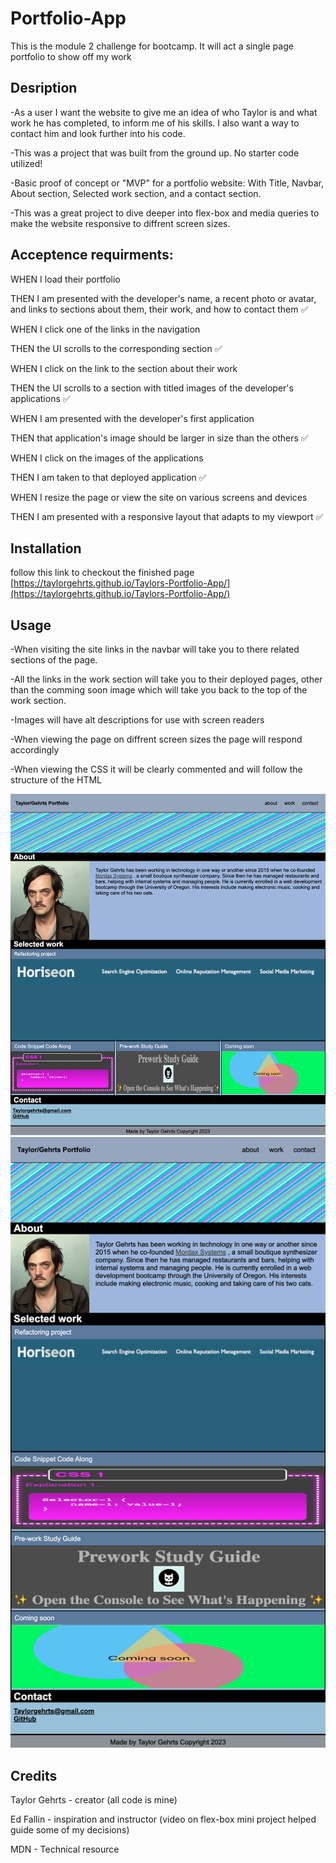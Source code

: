 # Portfolio-App
This is the module 2 challenge for bootcamp.  It will act a single page portfolio to show off my work

## Desription

-As a user I want the website to give me an idea of who Taylor is and what work he has completed, to inform me of his skills. I also want a way to contact him and look further into his code.

-This was a project that was built from the ground up. No starter code utilized!

-Basic proof of concept or "MVP" for a portfolio website: With Title, Navbar, About section, Selected work section, and a contact section. 

-This was a great project to dive deeper into flex-box and media queries to make the website responsive to diffrent screen sizes.

## Acceptence requirments: 

WHEN I load their portfolio

THEN I am presented with the developer's name, a recent photo or avatar, and links to sections about them, their work, and how to contact them ✅


WHEN I click one of the links in the navigation 

THEN the UI scrolls to the corresponding section ✅


WHEN I click on the link to the section about their work

THEN the UI scrolls to a section with titled images of the developer's applications ✅


WHEN I am presented with the developer's first application

THEN that application's image should be larger in size than the others ✅


WHEN I click on the images of the applications

THEN I am taken to that deployed application ✅


WHEN I resize the page or view the site on various screens and devices

THEN I am presented with a responsive layout that adapts to my viewport ✅



## Installation
follow this link to checkout the finished page
[https://taylorgehrts.github.io/Taylors-Portfolio-App/](https://taylorgehrts.github.io/Taylors-Portfolio-App/)

## Usage

-When visiting the site links in the navbar will take you to there related sections of the page.

-All the links in the work section will take you to their deployed pages, other than the comming soon image which will take you back to the top of the work section.

-Images will have alt descriptions for use with screen readers

-When viewing the page on diffrent screen sizes the page will respond accordingly

-When viewing the CSS it will be clearly commented and will follow the structure of the HTML


![screenshot full screen](./assets/lrg%20screen%20screenshot.png)
![screenshot small screen](./assets/smallscreen%20screenshot.html.png)


## Credits
Taylor Gehrts - creator (all code is mine)

Ed Fallin - inspiration and instructor (video on flex-box mini project helped guide some of my decisions)

MDN - Technical resource
